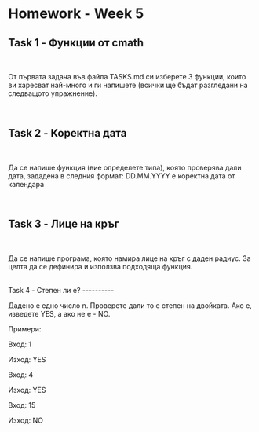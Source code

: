 # Homework - Week 5

Task 1 - Функции от cmath
----------
<br>

От първата задача във файла TASKS.md си изберете 3 функции, които ви харесват най-много и ги напишете (всички ще бъдат разгледани на следващото упражнение).


<br>

Task 2 - Коректна дата
----------
<br>

Да се напише функция (вие определете типа), която проверява дали дата, зададена в следния формат: DD.MM.YYYY е коректна дата от календара 

<br>


Task 3 - Лице на кръг
----------
<br>

Да се напише програма, която намира лице на кръг с даден радиус. За целта да се дефинира и използва подходяща функция.

<br>
Task 4 - Степен ли е?
----------
<br>

Дадено е едно число n. Проверете дали то е степен на двойката. Ако е, изведете YES, а ако не е - NO.

Примери:

Вход: 1

Изход: YES

Вход: 4

Изход: YES

Вход: 15

Изход: NO


